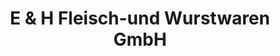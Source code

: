 ---
title: "E & H Fleisch-und Wurstwaren GmbH"
url: /gronau/e-und-h-fleisch-und-wurstwaren-gmbh/
shop: Metzgerei
---